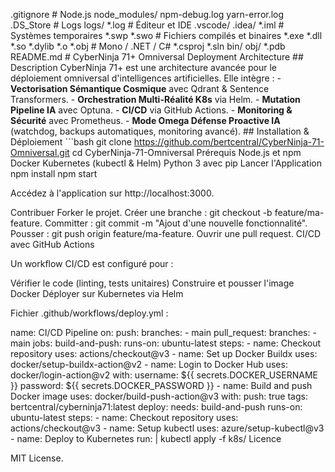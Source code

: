.gitignore # Node.js node_modules/ npm-debug.log yarn-error.log .DS_Store # Logs logs/ *.log # Éditeur et IDE .vscode/ .idea/ *.iml # Systèmes temporaires *.swp *.swo # Fichiers compilés et binaires *.exe *.dll *.so *.dylib *.o *.obj # Mono / .NET / C# *.csproj *.sln bin/ obj/ *.pdb README.md # CyberNinja 71+ Omniversal Deployment Architecture ## Description CyberNinja 71+ est une architecture avancée pour le déploiement omniversal d'intelligences artificielles. Elle intègre : - **Vectorisation Sémantique Cosmique** avec Qdrant & Sentence Transformers. - **Orchestration Multi-Réalité K8s** via Helm. - **Mutation Pipeline IA** avec Optuna. - **CI/CD** via GitHub Actions. - **Monitoring & Sécurité** avec Prometheus. - **Mode Omega Défense Proactive IA** (watchdog, backups automatiques, monitoring avancé). ## Installation & Déploiement ```bash git clone https://github.com/bertcentral/CyberNinja-71-Omniversal.git cd CyberNinja-71-Omniversal Prérequis Node.js et npm Docker Kubernetes (kubectl & Helm) Python 3 avec pip Lancer l'Application npm install npm start 

Accédez à l'application sur http://localhost:3000.

Contribuer Forker le projet. Créer une branche : git checkout -b feature/ma-feature. Committer : git commit -m "Ajout d'une nouvelle fonctionnalité". Pousser : git push origin feature/ma-feature. Ouvrir une pull request. CI/CD avec GitHub Actions 

Un workflow CI/CD est configuré pour :

Vérifier le code (linting, tests unitaires) Construire et pousser l'image Docker Déployer sur Kubernetes via Helm 

Fichier .github/workflows/deploy.yml :

name: CI/CD Pipeline on: push: branches: - main pull_request: branches: - main jobs: build-and-push: runs-on: ubuntu-latest steps: - name: Checkout repository uses: actions/checkout@v3 - name: Set up Docker Buildx uses: docker/setup-buildx-action@v2 - name: Login to Docker Hub uses: docker/login-action@v2 with: username: ${{ secrets.DOCKER_USERNAME }} password: ${{ secrets.DOCKER_PASSWORD }} - name: Build and push Docker image uses: docker/build-push-action@v3 with: push: true tags: bertcentral/cyberninja71:latest deploy: needs: build-and-push runs-on: ubuntu-latest steps: - name: Checkout repository uses: actions/checkout@v3 - name: Setup kubectl uses: azure/setup-kubectl@v3 - name: Deploy to Kubernetes run: | kubectl apply -f k8s/ Licence 

MIT License.


